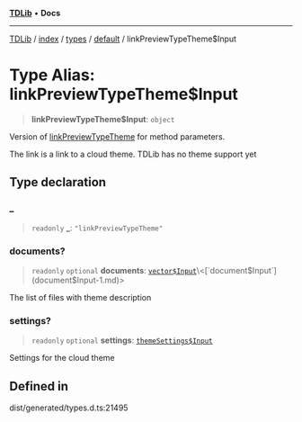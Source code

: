 [**TDLib**](../../../../../../README.md) • **Docs**

***

[TDLib](../../../../../../modules.md) / [index](../../../../../README.md) / [types](../../../README.md) / [default](../README.md) / linkPreviewTypeTheme$Input

# Type Alias: linkPreviewTypeTheme$Input

> **linkPreviewTypeTheme$Input**: `object`

Version of [linkPreviewTypeTheme](linkPreviewTypeTheme.md) for method parameters.

The link is a link to a cloud theme. TDLib has no theme support yet

## Type declaration

### \_

> `readonly` **\_**: `"linkPreviewTypeTheme"`

### documents?

> `readonly` `optional` **documents**: [`vector$Input`](vector$Input.md)\<[`document$Input`](document$Input-1.md)\>

The list of files with theme description

### settings?

> `readonly` `optional` **settings**: [`themeSettings$Input`](themeSettings$Input-1.md)

Settings for the cloud theme

## Defined in

dist/generated/types.d.ts:21495
